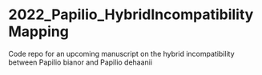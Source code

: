 # 2022_Papilio_HybridIncompatibilityMapping
Code repo for an upcoming manuscript on the hybrid incompatibility between Papilio bianor and Papilio dehaanii
